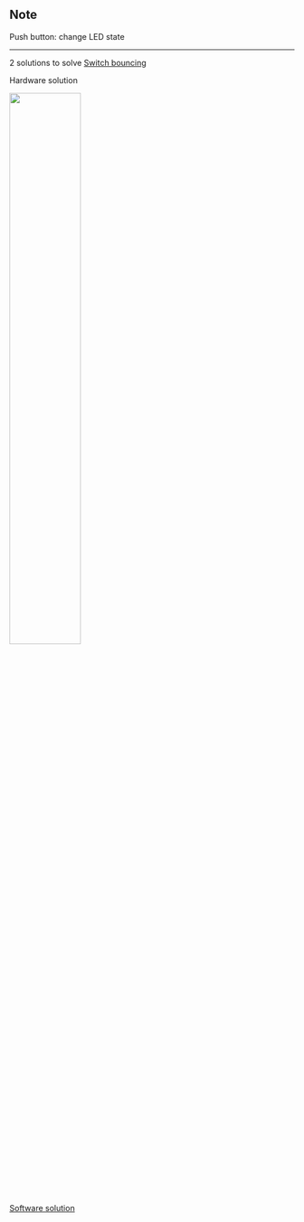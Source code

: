 
## Note

Push button: change LED state  

---

2 solutions to solve [Switch bouncing](https://github.com/ltsnnh/arduino-uno/tree/main/button)

Hardware solution

<img src="https://live.staticflickr.com/65535/51926611167_1c647d4f0b.jpg" width="50%">

[Software solution](https://github.com/ltsnnh/arduino-uno/blob/main/button_debouncing/button_debouncing.ino)
